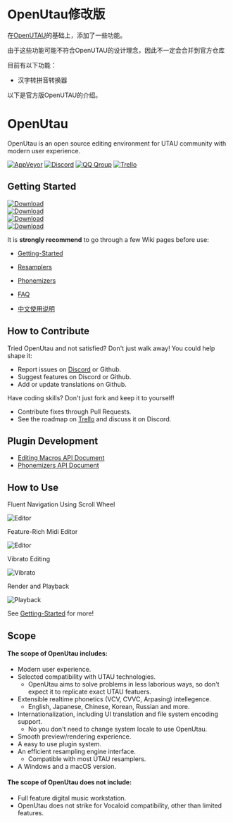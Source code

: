 # OpenUtau修改版
在[OpenUTAU](https://github.com/stakira/OpenUtau)的基础上，添加了一些功能。

由于这些功能可能不符合OpenUTAU的设计理念，因此不一定会合并到官方仓库

目前有以下功能：
* 汉字转拼音转换器

以下是官方版OpenUTAU的介绍。

# OpenUtau

OpenUtau is an open source editing environment for UTAU community with modern user experience.

[![AppVeyor](https://img.shields.io/appveyor/build/stakira/OpenUtau?style=for-the-badge&label=appveyor&logo=appveyor)](https://ci.appveyor.com/project/stakira/openutau)
[![Discord](https://img.shields.io/discord/551606189386104834?style=for-the-badge&label=discord&logo=discord&logoColor=ffffff&color=7389D8&labelColor=6A7EC2)](https://discord.gg/UfpMnqMmEM)
[![QQ Qroup](https://img.shields.io/badge/QQ-485658015-blue?style=for-the-badge)](https://qm.qq.com/cgi-bin/qm/qr?k=8EtEpehB1a-nfTNAnngTVqX3o9xoIxmT&jump_from=webapi)
[![Trello](https://img.shields.io/badge/trello-go-blue?style=for-the-badge&logo=trello)](https://trello.com/b/93ANoCIV/openutau)

## Getting Started

[![Download](https://img.shields.io/static/v1?style=for-the-badge&logo=github&label=download&message=windows-x64&labelColor=FF347C&color=4ea6ea)](https://github.com/stakira/OpenUtau/releases/download/OpenUtau-Latest/OpenUtau-win-x64.zip)</br>
[![Download](https://img.shields.io/static/v1?style=for-the-badge&logo=github&label=download&message=windows-x86&labelColor=FF347C&color=4ea6ea)](https://github.com/stakira/OpenUtau/releases/download/OpenUtau-Latest/OpenUtau-win-x86.zip)</br>
[![Download](https://img.shields.io/static/v1?style=for-the-badge&logo=github&label=download&message=macos-x64&labelColor=FF347C&color=4ea6ea)](https://github.com/stakira/OpenUtau/releases/download/OpenUtau-Latest/OpenUtau-osx-x64.dmg)</br>
[![Download](https://img.shields.io/static/v1?style=for-the-badge&logo=github&label=download&message=linux-x64&labelColor=FF347C&color=4ea6ea)](https://github.com/stakira/OpenUtau/releases/download/OpenUtau-Latest/OpenUtau-linux-x64.tar.gz)

It is **strongly recommend** to go through a few Wiki pages before use:
- [Getting-Started](https://github.com/stakira/OpenUtau/wiki/Getting-Started)
- [Resamplers](https://github.com/stakira/OpenUtau/wiki/Resamplers)
- [Phonemizers](https://github.com/stakira/OpenUtau/wiki/Phonemizers)
- [FAQ](https://github.com/stakira/OpenUtau/wiki/FAQ)

- [中文使用说明](https://opensynth.miraheze.org/wiki/OpenUTAU/%E4%BD%BF%E7%94%A8%E6%96%B9%E6%B3%95)

## How to Contribute

Tried OpenUtau and not satisfied? Don't just walk away! You could help shape it:
- Report issues on [Discord](https://discord.gg/UfpMnqMmEM) or Github.
- Suggest features on Discord or Github.
- Add or update translations on Github.

Have coding skills? Don't just fork and keep it to yourself!
- Contribute fixes through Pull Requests.
- See the roadmap on [Trello](https://trello.com/b/93ANoCIV/openutau) and discuss it on Discord.

## Plugin Development

- [Editing Macros API Document](OpenUtau.Core/Editing/README.md)
- [Phonemizers API Document](OpenUtau.Core/Api/README.md)

## How to Use

Fluent Navigation Using Scroll Wheel

![Editor](Misc/GIFs/editor.gif)

Feature-Rich Midi Editor

![Editor](Misc/GIFs/editor2.gif)

Vibrato Editing

![Vibrato](Misc/GIFs/vibrato.gif)

Render and Playback

![Playback](Misc/GIFs/playback.gif)

See [Getting-Started](https://github.com/stakira/OpenUtau/wiki/Getting-Started) for more!

## Scope
#### The scope of OpenUtau includes:
- Modern user experience.
- Selected compatibility with UTAU technologies.
  - OpenUtau aims to solve problems in less laborious ways, so don't expect it to replicate exact UTAU featuers.
- Extensible realtime phonetics (VCV, CVVC, Arpasing) intellegence.
  - English, Japanese, Chinese, Korean, Russian and more.
- Internationalization, including UI translation and file system encoding support.
  - No you don't need to change system locale to use OpenUtau.
- Smooth preview/rendering experience.
- A easy to use plugin system.
- An efficient resampling engine interface.
  - Compatible with most UTAU resamplers.
- A Windows and a macOS version.

#### The scope of OpenUtau does not include:
- Full feature digital music workstation.
- OpenUtau does not strike for Vocaloid compatibility, other than limited features.
